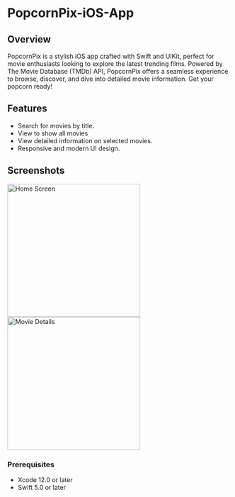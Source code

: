 # PopcornPix-iOS-App

## Overview
PopcornPix is a stylish iOS app crafted with Swift and UIKit, perfect for movie enthusiasts looking to explore the latest trending films. Powered by The Movie Database (TMDb) API, PopcornPix offers a seamless experience to browse, discover, and dive into detailed movie information. Get your popcorn ready!

## Features
- Search for movies by title.
- View to show all movies
- View detailed information on selected movies.
- Responsive and modern UI design.

## Screenshots
<img src="https://github.com/user-attachments/assets/80a98a0d-f826-41e1-b039-c96d1672276b" alt="Home Screen" width="300"/>
<img src="https://github.com/user-attachments/assets/805d142f-8421-4a12-9f9d-eb7333d7a863" alt="Movie Details" width="300"/>

### Prerequisites
- Xcode 12.0 or later
- Swift 5.0 or later
